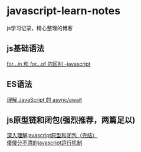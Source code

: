 
# javascript-learn-notes
js学习记录，精心整理的博客

## js基础语法
[for...in 和 for...of 的区别 -javascript](https://segmentfault.com/a/1190000021415613)

## ES语法
[理解 JavaScript 的 async/await](https://segmentfault.com/a/1190000007535316)


## js原型链和闭包(强烈推荐，两篇足以)
[深入理解javascript原型和闭包（完结）](https://www.cnblogs.com/wangfupeng1988/p/3977924.html)   
[傻傻分不清的javascript运行机制](https://zhuanlan.zhihu.com/p/53135129)


